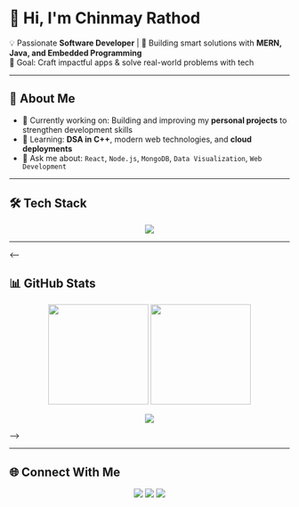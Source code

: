 # 👋 Hi, I'm Chinmay Rathod

💡 Passionate **Software Developer** | 🚀 Building smart solutions with **MERN, Java, and Embedded Programming**  
🎯 Goal: Craft impactful apps & solve real-world problems with tech  

---

## 🌟 About Me
- 🔭 Currently working on: Building and improving my **personal projects** to strengthen development skills  
- 🌱 Learning: **DSA in C++**, modern web technologies, and **cloud deployments**  
- 💬 Ask me about: `React`, `Node.js`, `MongoDB`, `Data Visualization`, `Web Development`  

---

## 🛠️ Tech Stack
<p align="center">
  <img src="https://skillicons.dev/icons?i=html,css,js,react,nodejs,express,mongodb,cpp,git,github,figma,java&perline=7" />
</p>

---
<--
## 📊 GitHub Stats
<p align="center">
  <img src="https://github-readme-stats.vercel.app/api?username=chinmayrathod&show_icons=true&theme=radical" height="180"/>
  <img src="https://github-readme-stats.vercel.app/api/top-langs/?username=chinmayrathod&layout=compact&theme=radical" height="180"/>
</p>

<p align="center">
  <img src="https://github-readme-streak-stats.herokuapp.com/?user=chinmayrathod&theme=radical" />
</p> -->

---

## 🌐 Connect With Me
<p align="center">
  <a href="https://linkedin.com/in/your-linkedin"><img src="https://img.shields.io/badge/-LinkedIn-blue?logo=linkedin&style=for-the-badge"/></a>
  <a href="mailto:your.email@gmail.com"><img src="https://img.shields.io/badge/-Gmail-red?logo=gmail&style=for-the-badge"/></a>
  <a href="https://your-portfolio.com"><img src="https://img.shields.io/badge/-Portfolio-black?logo=vercel&style=for-the-badge"/></a>
</p>
